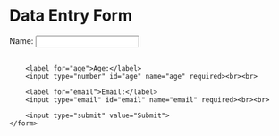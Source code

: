 <!DOCTYPE html>
<html>
<head>
    <title>Data Entry Form</title>
</head>
<body>
    <h1>Data Entry Form</h1>
    <form method="POST" action="/">
        <label for="name">Name:</label>
        <input type="text" id="name" name="name" required><br><br>
        
        <label for="age">Age:</label>
        <input type="number" id="age" name="age" required><br><br>
        
        <label for="email">Email:</label>
        <input type="email" id="email" name="email" required><br><br>
        
        <input type="submit" value="Submit">
    </form>
</body>
</html>
